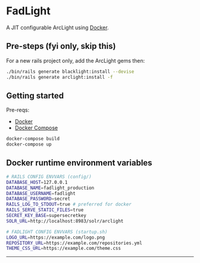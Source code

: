 # FadLight

A JIT configurable ArcLight using [Docker](https://www.docker.com).

## Pre-steps (fyi only, skip this)

For a new rails project only, add the ArcLight gems then:

```bash
./bin/rails generate blacklight:install --devise
./bin/rails generate arclight:install -f
```

## Getting started

Pre-reqs:

- [Docker](https://www.docker.com)
- [Docker Compose](https://docs.docker.com/compose)

```bash
docker-compose build
docker-compose up
```

## Docker runtime environment variables

```bash
# RAILS CONFIG ENVVARS (config/)
DATABASE_HOST=127.0.0.1
DATABASE_NAME=fadlight_production
DATABASE_USERNAME=fadlight
DATABASE_PASSWORD=secret
RAILS_LOG_TO_STDOUT=true # preferred for docker
RAILS_SERVE_STATIC_FILES=true
SECRET_KEY_BASE=supersecretkey
SOLR_URL=http://localhost:8983/solr/arclight

# FADLIGHT CONFIG ENVVARS (startup.sh)
LOGO_URL=https://example.com/logo.png
REPOSITORY_URL=https://example.com/repositories.yml
THEME_CSS_URL=https://example.com/theme.css
```

---
